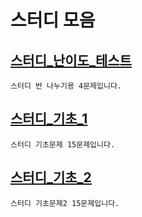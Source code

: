 # 스터디 모음

[스터디_난이도_테스트](codingtest.ipynb)
-    
    스터디 반 나누기용 4문제입니다.

[스터디_기초_1](230406_lv1.ipynb)
-    
    스터디 기초문제 15문제입니다.

[스터디_기초_2](230411_lv2.ipynb)
-    
    스터디 기초문제2 15문제입니다.